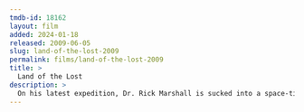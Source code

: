 ```yaml
---
tmdb-id: 18162
layout: film
added: 2024-01-18
released: 2009-06-05
slug: land-of-the-lost-2009
permalink: films/land-of-the-lost-2009
title: >
  Land of the Lost
description: >
  On his latest expedition, Dr. Rick Marshall is sucked into a space-time vortex alongside his research assistant and a redneck survivalist. In this alternate universe, the trio make friends with a primate named Chaka, their only ally in a world full of dinosaurs and other fantastic creatures.
---
```

